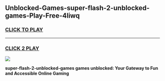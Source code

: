 
## Unblocked-Games-super-flash-2-unblocked-games-Play-Free-4liwq
<h3>
<a href="https://premium76.site?title=super-flash-2-unblocked-games&ref=19M">CLICK TO PLAY</a></h3>
<hr>

<h3>
<a href="https://premium76.site?title=super-flash-2-unblocked-games&ref=19M">CLICK 2 PLAY</a>
  
</h3>

<a href="https://premium76.site?title=super-flash-2-unblocked-games&ref=19M"><img src="https://clearcache.store/games.png"></a>


**super-flash-2-unblocked-games games unblocked: Your Gateway to Fun and Accessible Online Gaming**
